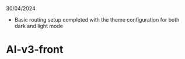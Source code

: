 30/04/2024
* Basic routing setup completed with the theme configuration for both dark and light mode
# AI-v3-front
